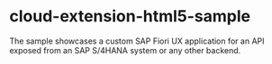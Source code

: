# cloud-extension-html5-sample
The sample showcases a custom SAP Fiori UX application for an API exposed from an SAP S/4HANA system or any other backend. 
